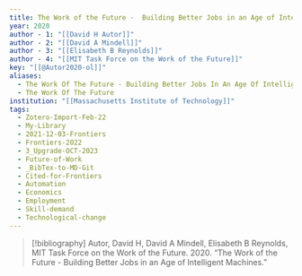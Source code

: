 ```yaml
---
title: The Work of the Future -  Building Better Jobs in an Age of Intelligent Machines
year: 2020
author - 1: "[[David H Autor]]"
author - 2: "[[David A Mindell]]"
author - 3: "[[Elisabeth B Reynolds]]"
author - 4: "[[MIT Task Force on the Work of the Future]]"
key: "[[@Autor2020-ol]]"
aliases:
  - The Work Of The Future - Building Better Jobs In An Age Of Intelligent Machines
  - The Work Of The Future
institution: "[[Massachusetts Institute of Technology]]"
tags:
  - Zotero-Import-Feb-22
  - My-Library
  - 2021-12-03-Frontiers
  - Frontiers-2022
  - 3_Upgrade-OCT-2023
  - Future-of-Work
  - _BibTex-to-MD-Git
  - Cited-for-Frontiers
  - Automation
  - Economics
  - Employment
  - Skill-demand
  - Technological-change
---
```


> [!bibliography]
> Autor, David H, David A Mindell, Elisabeth B Reynolds, MIT Task Force on the Work of the Future. 2020. “The Work of the Future -  Building Better Jobs in an Age of Intelligent Machines.”